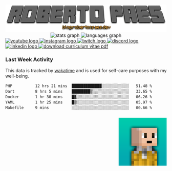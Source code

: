   <a href="httos://blog.robertocpaes.dev" target="_blank">
    <img src="assets/images/profile_title.png" alt="profile title image"  />
  </a>
<div align="center">
  <img src="https://github-readme-stats.vercel.app/api?username=brutalzinn&hide_title=false&hide_rank=false&show_icons=true&include_all_commits=true&count_private=true&disable_animations=false&theme=dracula&locale=en&hide_border=false" height="150" alt="stats graph"  />
  <img src="https://github-readme-stats.vercel.app/api/top-langs?username=brutalzinn&locale=en&hide_title=false&layout=compact&card_width=320&langs_count=5&theme=dracula&hide_border=false" height="150" alt="languages graph"  />

</div>
<div align="left">
  <a href="https://www.youtube.com/channel/UCigzrJ3ggSu1tUWM8nXzmdg" target="_blank">
    <img src="https://img.shields.io/static/v1?message=Youtube&logo=youtube&label=&color=FF0000&logoColor=white&labelColor=&style=for-the-badge" height="35" alt="youtube logo"  />
  </a>
  <a href="https://www.instagram.com/robertocpaes/" target="_blank">
    <img src="https://img.shields.io/static/v1?message=Instagram&logo=instagram&label=&color=E4405F&logoColor=white&labelColor=&style=for-the-badge" height="35" alt="instagram logo"  />
  </a>
  <a href="https://www.twitch.tv/robertocpaes" target="_blank">
    <img src="https://img.shields.io/static/v1?message=Twitch&logo=twitch&label=&color=9146FF&logoColor=white&labelColor=&style=for-the-badge" height="35" alt="twitch logo"  />
  </a>
  <a href="discordapp.com/users/762397073315332096" target="_blank">
    <img src="https://img.shields.io/static/v1?message=Discord&logo=discord&label=&color=7289DA&logoColor=white&labelColor=&style=for-the-badge" height="35" alt="discord logo"  />
  </a>
  <a href="https://linkedin.com/in/roberto-paes" target="_blank">
    <img src="https://img.shields.io/static/v1?message=LinkedIn&logo=linkedin&label=&color=0077B5&logoColor=white&labelColor=&style=for-the-badge" height="35" alt="linkedin logo"  />
  </a>

   <a href="./assets/cv-roberto-carneiro-paes.pdf" download>
    <img src="https://img.shields.io/static/v1?message=Download do meu CV&label=PT&color=orange&logoColor=white&labelColor=&style=for-the-badge" height="35" alt="download curriculum vitae pdf"  />
  </a>
</div>

### Last Week Activity

This data is tracked by [wakatime](https://wakatime.com) and is used for self-care purposes with my well-being.

<!--START_SECTION:waka-->

```txt
PHP          12 hrs 21 mins  █████████████░░░░░░░░░░░░   51.48 %
Dart         8 hrs 5 mins    ████████▒░░░░░░░░░░░░░░░░   33.65 %
Docker       1 hr 30 mins    █▓░░░░░░░░░░░░░░░░░░░░░░░   06.26 %
YAML         1 hr 25 mins    █▒░░░░░░░░░░░░░░░░░░░░░░░   05.97 %
Makefile     9 mins          ░░░░░░░░░░░░░░░░░░░░░░░░░   00.66 %
```

<!--END_SECTION:waka-->

###

<img align="right" height="150" src="assets/images/robertinhoxx.png"  />

###

<br clear="both">

###